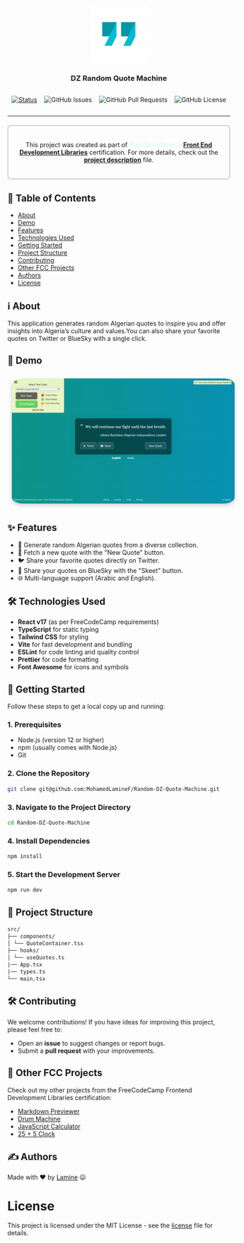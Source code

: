 <p align="center">
  <a href="" rel="noopener">
 <img width=128px height=128px src="./public/quotes.png" alt="DZ Random Quote Machine"></a>
</p>

<h3 align="center">DZ Random Quote Machine</h3>

<div align="center"  style="display:flex; align-items:center; gap:1rem; flex-wrap:wrap; justify-content:center" >
<div>

[![Status](https://img.shields.io/badge/status-active-success.svg?style=for-the-badge&color=red)]()

</div>

<div>

![GitHub Issues](https://img.shields.io/github/issues/mohamedLamineF/Random-DZ-Quote-Machine?style=for-the-badge)

</div>

<div>

![GitHub Pull Requests](https://img.shields.io/github/issues-pr/MohamedLamineF/Random-DZ-Quote-Machine?style=for-the-badge)

</div>

<div>

![GitHub License](https://img.shields.io/github/license/MohamedLamineF/Random-DZ-Quote-Machine?style=for-the-badge&color=blue)

</div>
</div>

---

<div align="center" style="border: 2px solid #ccc; border-radius: 8px; padding: 20px; margin: 20px 0;">

This project was created as part of <strong style="color:#ddffee">**FreeCodeCamp's**</strong> **[Front End Development Libraries](https://www.freecodecamp.org/certification/MohamedLamineF/front-end-development-libraries)** certification. For more details, check out the **[project description](project-description.md)** file.

</div>

## 📝 Table of Contents

- [About](#about)
- [Demo](#demo)
- [Features](#features)
- [Technologies Used](#technologies)
- [Getting Started](#getting_started)
- [Project Structure](#structure)
- [Contributing](#contributing)
- [Other FCC Projects](#others)
- [Authors](#authors)
- [License](#license)

## ℹ️ About <a name = "about"></a>

This application generates random Algerian quotes to inspire you and offer insights into Algeria’s culture and values.You can also share your favorite quotes on Twitter or BlueSky with a single click.

## 🎥 Demo <a name = "demo"></a>

<p align="center" >
  <a href="https://dz-quotes.netlify.app/" rel="noopener">
<img src="./public/Screenshot.png" alt="DZ Random Quote Machine" style="border-radius:5%; margin:10px; box-shadow: 0 4px 8px rgba(0, 0, 0, 0.2);"></a>
</p>

## ✨ Features <a name = "features"></a>

- 🎲 Generate random Algerian quotes from a diverse collection.
- 🔄 Fetch a new quote with the "New Quote" button.
- 🐦 Share your favorite quotes directly on Twitter.
- 💙 Share your quotes on BlueSky with the "Skeet" button.
- 🌐 Multi-language support (Arabic and English).

## 🛠️ Technologies Used <a name="technologies"></a>

- **React v17** (as per FreeCodeCamp requirements)
- **TypeScript** for static typing
- **Tailwind CSS** for styling
- **Vite** for fast development and bundling
- **ESLint** for code linting and quality control
- **Prettier** for code formatting
- **Font Awesome** for icons and symbols

## 🏁 Getting Started <a name = "getting_started"></a>

Follow these steps to get a local copy up and running:

### 1. Prerequisites

- Node.js (version 12 or higher)
- npm (usually comes with Node.js)
- Git

### 2. Clone the Repository

```bash
git clone git@github.com:MohamedLamineF/Random-DZ-Quote-Machine.git
```

### 3. Navigate to the Project Directory

```bash
cd Random-DZ-Quote-Machine
```

### 4. Install Dependencies

```bash
npm install
```

### 5. Start the Development Server

```bash
npm run dev
```

## 🌳 Project Structure <a name="structure"></a>

```
src/
├── components/
│ └── QuoteContainer.tsx
├── hooks/
│ └── useQuotes.ts
|── App.tsx
|── types.ts
└── main.tsx
```

## 🛠️ Contributing <a name="contributing"></a>

We welcome contributions! If you have ideas for improving this project, please feel free to:

- Open an **issue** to suggest changes or report bugs.
- Submit a **pull request** with your improvements.

## 🎯 Other FCC Projects <a name="others"></a>

Check out my other projects from the FreeCodeCamp Frontend Development Libraries certification:

- [Markdown Previewer](https://github.com/MohamedLamineF/markdown-previewer-FCC)
- [Drum Machine](https://github.com/MohamedLamineF/Drum_machine_FCC)
- [JavaScript Calculator](https://github.com/MohamedLamineF/JavaScriptCalculatorFCC)
- [25 + 5 Clock](https://github.com/MohamedLamineF/25-5Clock_FCC)

## ✍️ Authors <a name = "authors"></a>

Made with ❤️ by [Lamine](https://github.com/MohamedLamineF) 😛

# License <a name="license"> </a>

This project is licensed under the MIT License - see the [license](LICENSE) file for details.
